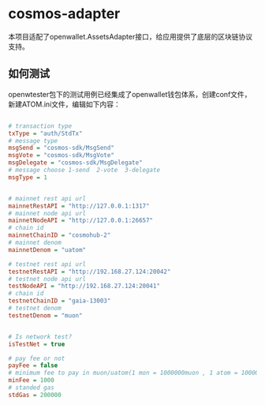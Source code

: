 # cosmos-adapter

本项目适配了openwallet.AssetsAdapter接口，给应用提供了底层的区块链协议支持。

## 如何测试

openwtester包下的测试用例已经集成了openwallet钱包体系，创建conf文件，新建ATOM.ini文件，编辑如下内容：

```ini

# transaction type
txType = "auth/StdTx"
# message type
msgSend = "cosmos-sdk/MsgSend"
msgVote = "cosmos-sdk/MsgVote"
msgDelegate = "cosmos-sdk/MsgDelegate"
# message choose 1-send  2-vote  3-delegate
msgType = 1


# mainnet rest api url
mainnetRestAPI = "http://127.0.0.1:1317"
# mainnet node api url
mainnetNodeAPI = "http://127.0.0.1:26657"
# chain id
mainnetChainID = "cosmohub-2"
# mainnet denom
mainnetDenom = "uatom"

# testnet rest api url
testnetRestAPI = "http://192.168.27.124:20042"
# testnet node api url
testNodeAPI = "http://192.168.27.124:20041"
# chain id
testnetChainID = "gaia-13003"
# testnet denom
testnetDenom = "muon"


# Is network test?
isTestNet = true

# pay fee or not
payFee = false
# minimum fee to pay in muon/uatom(1 mon = 1000000muon , 1 atom = 1000000uatom)
minFee = 1000
# standed gas
stdGas = 200000


```
